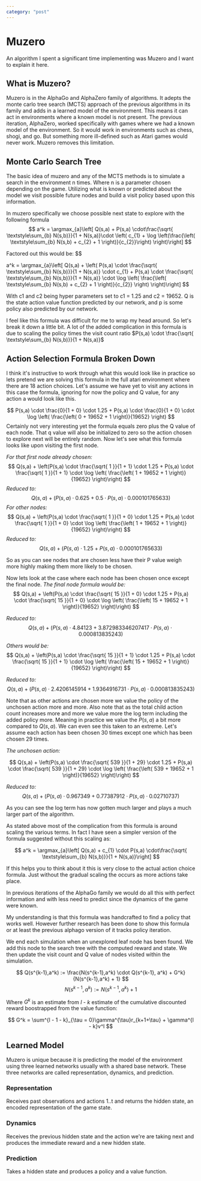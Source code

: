 ```yaml
---
category: "post"
---
```

# Muzero
An algorithm I spent a significant time implementing was Muzero and I want to explain it here.


## What is Muzero?
Muzero is in the AlphaGo and AlphaZero family of algorithms. It adepts the monte carlo tree search (MCTS) approach of the previous algorithms in its family and adds in a learned model of the environment. This means it can act in environments where a known model is not present. The previous iteration, AlphaZero,  worked specifically with games where we had a known model of the environment. So it would work in environments such as chess, shogi, and go. But something more ill-defined such as Atari games would never work. Muzero removes this limitation. 

## Monte Carlo Search Tree

The basic idea of muzero and any of the MCTS methods is to simulate a search in the environment n times. Where n is a parameter chosen depending on the game. Utilizing what is known or predicted about the model we visit possible future nodes and build a visit policy based upon this information.

In muzero specifically we choose possible next state to explore with the following formula
$$
a^k = \argmax_{a}\left[ Q(s,a) + P(s,a) \cdot\frac{\sqrt{ \textstyle\sum_{b} N(s,b)}}{1 + N(s,a)}\cdot \left( c_{1} + \log \left(\frac{\left( \textstyle\sum_{b} N(s,b) + c_{2} + 1 \right)}{c_{2}}\right) \right)\right]
$$

Factored out this would be:
$$

a^k = \argmax_{a}\left[ Q(s,a) + \left( P(s,a) \cdot \frac{\sqrt{ \textstyle\sum_{b} N(s,b)}}{1 + N(s,a)} \cdot c_{1} + P(s,a) \cdot \frac{\sqrt{ \textstyle\sum_{b} N(s,b)}}{1 + N(s,a)} \cdot \log \left( \frac{\left( \textstyle\sum_{b} N(s,b) + c_{2} + 1 \right)}{c_{2}} \right) \right)\right]
$$


With c1 and c2 being hyper parameters set to c1 = 1.25 and c2 = 19652. Q is the state action value function predicted by our network, and p is some policy also predicted by our network.

I feel like this formula was difficult for me to wrap my head around. So let's break it down a little bit. A lot of the added complication in this formula is due to scaling the policy times the visit count ratio $P(s,a) \cdot \frac{\sqrt{ \textstyle\sum_{b} N(s,b)}}{1 + N(s,a)}$

## Action Selection Formula Broken Down

I think it's instructive to work through what this would look like in practice so lets pretend we are solving this formula in the full atari environment where there are 18 action choices. Let's assume we have yet to visit any actions in this case the formula, ignoring for now the policy and Q value, for any action a would look like this.

$$
  P(s,a) \cdot \frac{0}{1 + 0} \cdot 1.25 + P(s,a) \cdot \frac{0}{1 + 0} \cdot \log \left( \frac{\left( 0 + 19652 + 1 \right)}{19652} \right)
$$
Certainly not very interesting yet the formula equals zero plus the Q value of each node. That q value will also be initialized to zero so the action chosen to explore next will be entirely random. Now let's see what this formula looks like upon visiting the first node.

*For that first node already chosen:*
$$
  Q(s,a) + \left(P(s,a) \cdot \frac{\sqrt{ 1 }}{1 + 1} \cdot 1.25 + P(s,a) \cdot \frac{\sqrt{ 1 }}{1 + 1} \cdot \log \left( \frac{\left( 1 + 19652 + 1 \right)}{19652} \right)\right)
$$
*Reduced to:*
$$
Q(s,a) + \left(P(s,a) \cdot 0.625 + 0.5 \cdot P(s,a) \cdot 0.000101765633 \right)
$$
*For other nodes:*
$$
  Q(s,a) + \left(P(s,a) \cdot \frac{\sqrt{ 1 }}{1 + 0} \cdot 1.25 + P(s,a) \cdot \frac{\sqrt{ 1 }}{1 + 0} \cdot \log \left( \frac{\left( 1 + 19652 + 1 \right)}{19652} \right)\right)
$$
*Reduced to:*
$$
Q(s,a) + \left(P(s,a) \cdot 1.25 + P(s,a) \cdot 0.000101765633 \right)
$$

So as you can see nodes that are chosen less have their P value weigh more highly making them more likely to be chosen.

Now lets look at the case where each node has been chosen once except the final node. 
*The final node formula would be:*
$$
  Q(s,a) + \left(P(s,a) \cdot \frac{\sqrt{ 15 }}{1 + 0} \cdot 1.25 + P(s,a) \cdot \frac{\sqrt{ 15 }}{1 + 0} \cdot \log \left( \frac{\left( 15 + 19652 + 1 \right)}{19652} \right)\right)
$$

*Reduced to:*
$$
Q(s,a) + \left(P(s,a) \cdot 4.84123 + 3.872983346207417 \cdot P(s,a) \cdot 0.000813835243 \right)
$$

*Others would be:*
$$
  Q(s,a) + \left(P(s,a) \cdot \frac{\sqrt{ 15 }}{1 + 1} \cdot 1.25 + P(s,a) \cdot \frac{\sqrt{ 15 }}{1 + 1} \cdot \log \left( \frac{\left( 15 + 19652 + 1 \right)}{19652} \right)\right)
$$

*Reduced to:*
$$
Q(s,a) + \left(P(s,a) \cdot 2.4206145914 + 1.9364916731 \cdot P(s,a) \cdot 0.000813835243 \right)
$$

Note that as other actions are chosen more we value the policy of the unchosen action more and more. Also note that as the total child action count increases more and more we value more the log term including the added policy more. Meaning in practice we value the $P(s,a)$ a bit more compared to $Q(s,a)$. We can even see this taken to an extreme. Let's assume each action has been chosen 30 times except one which has been chosen 29 times. 

*The unchosen action:*

$$
  Q(s,a) + \left(P(s,a) \cdot \frac{\sqrt{ 539 }}{1 + 29} \cdot 1.25 + P(s,a) \cdot \frac{\sqrt{ 539 }}{1 + 29} \cdot \log \left( \frac{\left( 539 + 19652 + 1 \right)}{19652} \right)\right)
$$

*Reduced to:*
$$
Q(s,a) + \left(P(s,a) \cdot 0.967349 + 0.77387912 \cdot P(s,a) \cdot 0.02710737 \right)
$$

As you can see the log term has now gotten much larger and plays a much larger part of the algorithm.

As stated above most of the complication from this formula is around scaling the various terms. In fact I have seen a simpler version of the formula suggested without this scaling as:

$$
a^k = \argmax_{a}\left[ Q(s,a) + c_{1} \cdot P(s,a) \cdot\frac{\sqrt{ \textstyle\sum_{b} N(s,b)}}{1 + N(s,a)}\right]
$$

If this helps you to think about it this is very close to the actual action choice formula. Just without the gradual scaling the occurs as more actions take place.

In previous iterations of the AlphaGo family we would do all this with perfect information and with less need to predict since the dynamics of the game were known.

My understanding is that this formula was handcrafted to find a policy that works well. However further research has been done to show this formula or at least the previous alphago version of it tracks policy iteration.


We end each simulation when an unexplored leaf node has been found. We add this node to the search tree with the computed reward and state. We then update the visit count and Q value of nodes visited within the simulation.

$$
Q(s^{k-1},a^k) := \frac{N(s^{k-1},a^k) \cdot Q(s^{k-1}, a^k) + G^k}{N(s^{k-1},a^k) + 1}
$$
$$
N(s^{k-1},a^k) := N(s^{k - 1}, a^k) + 1
$$

Where $G^k$ is an estimate from $l$ - $k$ estimate of the cumulative discounted reward boostrapped from the value function:

$$
G^k = \sum^{l - 1 - k}_{\tau = 0}\gamma^{\tau}r_{k+1+\tau} + \gamma^{l - k}v^l
$$

## Learned Model

Muzero is unique because it is predicting the model of the environment using three learned networks usually with a shared base network. These three networks are called representation, dynamics, and prediction.

### Representation
Receives past observations and actions 1..t and returns the hidden state, an encoded representation of the game state.

### Dynamics
Receives the previous hidden state and the action we're are taking next and produces the immediate reward and a new hidden state.

### Prediction
Takes a hidden state and produces a policy and a value function.
